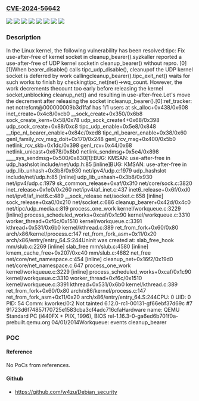 ### [CVE-2024-56642](https://cve.mitre.org/cgi-bin/cvename.cgi?name=CVE-2024-56642)
![](https://img.shields.io/static/v1?label=Product&message=Linux&color=blue)
![](https://img.shields.io/static/v1?label=Version&message=&color=brightgreen)
![](https://img.shields.io/static/v1?label=Version&message=04c26faa51d1e2fe71cf13c45791f5174c37f986%20&color=brightgreen)
![](https://img.shields.io/static/v1?label=Version&message=5.13%20&color=brightgreen)
![](https://img.shields.io/static/v1?label=Version&message=5195ec5e365a2a9331bfeb585b613a6e94f98dba%20&color=brightgreen)
![](https://img.shields.io/static/v1?label=Version&message=b9f5b7ad4ac3af006443f535b1ce7bff1d130d7d%20&color=brightgreen)
![](https://img.shields.io/static/v1?label=Version&message=d1f76dfadaf8f47ed1753f97dbcbd41c16215ffa%20&color=brightgreen)
![](https://img.shields.io/static/v1?label=Vulnerability&message=n%2Fa&color=blue)

### Description

In the Linux kernel, the following vulnerability has been resolved:tipc: Fix use-after-free of kernel socket in cleanup_bearer().syzkaller reported a use-after-free of UDP kernel socketin cleanup_bearer() without repro. [0][1]When bearer_disable() calls tipc_udp_disable(), cleanupof the UDP kernel socket is deferred by work callingcleanup_bearer().tipc_exit_net() waits for such works to finish by checkingtipc_net(net)->wq_count.  However, the work decrements thecount too early before releasing the kernel socket,unblocking cleanup_net() and resulting in use-after-free.Let's move the decrement after releasing the socket incleanup_bearer().[0]:ref_tracker: net notrefcnt@000000009b3d1faf has 1/1 users at     sk_alloc+0x438/0x608     inet_create+0x4c8/0xcb0     __sock_create+0x350/0x6b8     sock_create_kern+0x58/0x78     udp_sock_create4+0x68/0x398     udp_sock_create+0x88/0xc8     tipc_udp_enable+0x5e8/0x848     __tipc_nl_bearer_enable+0x84c/0xed8     tipc_nl_bearer_enable+0x38/0x60     genl_family_rcv_msg_doit+0x170/0x248     genl_rcv_msg+0x400/0x5b0     netlink_rcv_skb+0x1dc/0x398     genl_rcv+0x44/0x68     netlink_unicast+0x678/0x8b0     netlink_sendmsg+0x5e4/0x898     ____sys_sendmsg+0x500/0x830[1]:BUG: KMSAN: use-after-free in udp_hashslot include/net/udp.h:85 [inline]BUG: KMSAN: use-after-free in udp_lib_unhash+0x3b8/0x930 net/ipv4/udp.c:1979 udp_hashslot include/net/udp.h:85 [inline] udp_lib_unhash+0x3b8/0x930 net/ipv4/udp.c:1979 sk_common_release+0xaf/0x3f0 net/core/sock.c:3820 inet_release+0x1e0/0x260 net/ipv4/af_inet.c:437 inet6_release+0x6f/0xd0 net/ipv6/af_inet6.c:489 __sock_release net/socket.c:658 [inline] sock_release+0xa0/0x210 net/socket.c:686 cleanup_bearer+0x42d/0x4c0 net/tipc/udp_media.c:819 process_one_work kernel/workqueue.c:3229 [inline] process_scheduled_works+0xcaf/0x1c90 kernel/workqueue.c:3310 worker_thread+0xf6c/0x1510 kernel/workqueue.c:3391 kthread+0x531/0x6b0 kernel/kthread.c:389 ret_from_fork+0x60/0x80 arch/x86/kernel/process.c:147 ret_from_fork_asm+0x11/0x20 arch/x86/entry/entry_64.S:244Uninit was created at: slab_free_hook mm/slub.c:2269 [inline] slab_free mm/slub.c:4580 [inline] kmem_cache_free+0x207/0xc40 mm/slub.c:4682 net_free net/core/net_namespace.c:454 [inline] cleanup_net+0x16f2/0x19d0 net/core/net_namespace.c:647 process_one_work kernel/workqueue.c:3229 [inline] process_scheduled_works+0xcaf/0x1c90 kernel/workqueue.c:3310 worker_thread+0xf6c/0x1510 kernel/workqueue.c:3391 kthread+0x531/0x6b0 kernel/kthread.c:389 ret_from_fork+0x60/0x80 arch/x86/kernel/process.c:147 ret_from_fork_asm+0x11/0x20 arch/x86/entry/entry_64.S:244CPU: 0 UID: 0 PID: 54 Comm: kworker/0:2 Not tainted 6.12.0-rc1-00131-gf66ebf37d69c #7 91723d6f74857f70725e1583cba3cf4adc716cfaHardware name: QEMU Standard PC (i440FX + PIIX, 1996), BIOS rel-1.16.3-0-ga6ed6b701f0a-prebuilt.qemu.org 04/01/2014Workqueue: events cleanup_bearer

### POC

#### Reference
No PoCs from references.

#### Github
- https://github.com/w4zu/Debian_security

